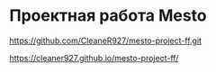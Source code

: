 # Проектная работа Mesto


https://github.com/CleaneR927/mesto-project-ff.git

https://cleaner927.github.io/mesto-project-ff/
